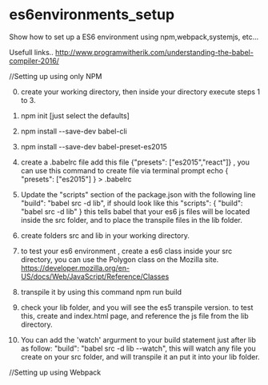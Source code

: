 # es6environments_setup
Show how to set up a ES6 environment using npm,webpack,systemjs, etc... 

Usefull links..
http://www.programwitherik.com/understanding-the-babel-compiler-2016/

//Setting up using only NPM

0. create your working directory, then inside your directory execute steps 1 to 3.
1. npm init  [just select the defaults]
2. npm install --save-dev babel-cli
3. npm install --save-dev babel-preset-es2015
4. create a .babelrc file  add this file {"presets": ["es2015","react"]} , you can use this command to create file via terminal prompt echo  { "presets": ["es2015"] } > .babelrc
5. Update the "scripts" section of the package.json with the following line 
   "build": "babel src -d lib", if should look like this 
   "scripts": {
    "build": "babel src -d lib"
  }  this tells babel that your  es6 js files will be located inside the src folder, and to place the transpile files in the lib folder.
6. create folders src and lib in your working directory.
7. to test your es6 environment , create a es6 class inside your src directory, you can use the Polygon class on the Mozilla site. https://developer.mozilla.org/en-US/docs/Web/JavaScript/Reference/Classes
8. transpile it by using this command npm run build
9. check your lib folder, and you will see the es5 transpile version.  to test this, create and index.html page, and reference the js file from the lib directory.
  
10. You can add the 'watch' argurment to your build statement just after lib as follow:  "build": "babel src -d lib --watch", this will watch any file you create on your src folder, and will transpile it an put it into your lib folder.

//Setting up using Webpack 
